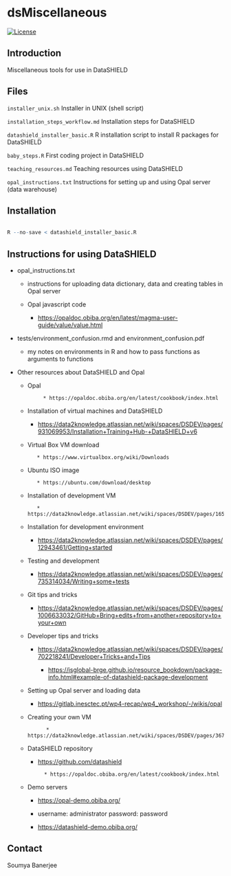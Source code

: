 # dsMiscellaneous

[![License](https://img.shields.io/badge/license-GPLv3-blue.svg)](https://www.gnu.org/licenses/gpl-3.0.html)

## Introduction

Miscellaneous tools for use in DataSHIELD


## Files

`installer_unix.sh`  Installer in UNIX (shell script)

`installation_steps_workflow.md` Installation steps for DataSHIELD

`datashield_installer_basic.R` R installation script to install R packages for DataSHIELD

`baby_steps.R` First coding project in DataSHIELD

`teaching_resources.md` Teaching resources using DataSHIELD

`opal_instructions.txt` Instructions for setting up and using Opal server (data warehouse)


## Installation

```r

R --no-save < datashield_installer_basic.R

```



## Instructions for using DataSHIELD


* opal_instructions.txt

	* instructions for uploading data dictionary, data and creating tables in Opal server

	* Opal javascript code
	
		* https://opaldoc.obiba.org/en/latest/magma-user-guide/value/value.html
	

* tests/environment_confusion.rmd and environment_confusion.pdf

	* my notes on environments in R and how to pass functions as arguments to functions
	

* Other resources about DataSHIELD and Opal

     * Opal

                * https://opaldoc.obiba.org/en/latest/cookbook/index.html

	* Installation of virtual machines and DataSHIELD
	
		* https://data2knowledge.atlassian.net/wiki/spaces/DSDEV/pages/931069953/Installation+Training+Hub-+DataSHIELD+v6


    * Virtual Box VM download

             * https://www.virtualbox.org/wiki/Downloads 

    * Ubuntu ISO image

             * https://ubuntu.com/download/desktop

    * Installation of development VM

             * https://data2knowledge.atlassian.net/wiki/spaces/DSDEV/pages/1658093595/RStudio+Server+based+Development+VM

	* Installation for development environment
	
		* https://data2knowledge.atlassian.net/wiki/spaces/DSDEV/pages/12943461/Getting+started
		
	* Testing and development
	
		* https://data2knowledge.atlassian.net/wiki/spaces/DSDEV/pages/735314034/Writing+some+tests
		
	* Git tips and tricks
	
		* https://data2knowledge.atlassian.net/wiki/spaces/DSDEV/pages/1006633032/GitHub+Bring+edits+from+another+repository+to+your+own
		
	* Developer tips and tricks
	
		* https://data2knowledge.atlassian.net/wiki/spaces/DSDEV/pages/702218241/Developer+Tricks+and+Tips
		
        	* https://isglobal-brge.github.io/resource_bookdown/package-info.html#example-of-datashield-package-development
		
	* Setting up Opal server and loading data
	
		* https://gitlab.inesctec.pt/wp4-recap/wp4_workshop/-/wikis/opal
	
	* Creating your own VM

                * https://data2knowledge.atlassian.net/wiki/spaces/DSDEV/pages/367656962/Vagrant 
	
	* DataSHIELD repository
	
		* https://github.com/datashield	

                * https://opaldoc.obiba.org/en/latest/cookbook/index.html
	

	* Demo servers
	
		* https://opal-demo.obiba.org/

		* username: administrator    password: password	

		* https://datashield-demo.obiba.org/


## Contact

Soumya Banerjee
